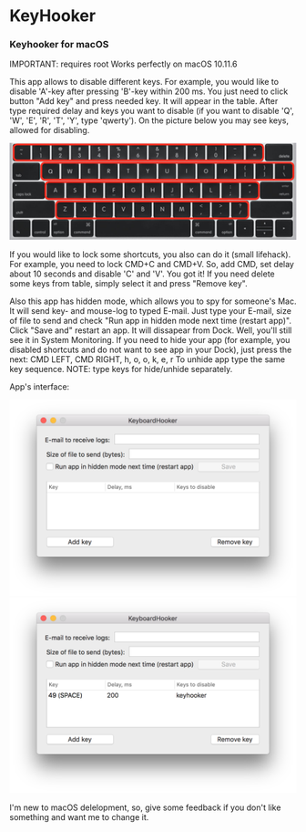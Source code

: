 # KeyHooker
### Keyhooker for macOS

IMPORTANT: requires root
Works perfectly on macOS 10.11.6

  This app allows to disable different keys. For example, you would like to disable 'A'-key after pressing 'B'-key within 200 ms. You just need to click button "Add key" and press needed key. It will appear in the table. After type required delay and keys you want to disable (if you want to disable 'Q', 'W', 'E', 'R', 'T', 'Y', type 'qwerty'). On the picture below you may see keys, allowed for disabling.

<img src="https://github.com/Ivan778/KeyHooker/blob/master/Images/keyboard.jpg" alt="What keys you allowed to lock" width="700">

  If you would like to lock some shortcuts, you also can do it (small lifehack). For example, you need to lock CMD+C and CMD+V. So, add CMD, set delay about 10 seconds and disable 'C' and 'V'. You got it!
  If you need delete some keys from table, simply select it and press "Remove key".
  
  Also this app has hidden mode, which allows you to spy for someone's Mac. It will send key- and mouse-log to typed E-mail. Just type your E-mail, size of file to send and check "Run app in hidden mode next time (restart app)". Click "Save and" restart an app. It will dissapear from Dock. Well, you'll still see it in System Monitoring.
  If you need to hide your app (for example, you disabled shortcuts and do not want to see app in your Dock), just press the next:
                                        CMD LEFT, CMD RIGHT, h, o, o, k, e, r
  To unhide app type the same key sequence.
  NOTE: type keys for hide/unhide separately.
  
  App's interface:
  
<img src="https://github.com/Ivan778/KeyHooker/blob/master/Images/LockKey.png" alt="What keys you allowed to lock" width="700">
<img src="https://github.com/Ivan778/KeyHooker/blob/master/Images/AppInterface.png" alt="What keys you allowed to lock" width="700">
  
  I'm new to macOS delelopment, so, give some feedback if you don't like something and want me to change it.
  
